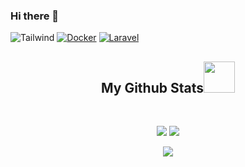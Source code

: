 ### Hi there 👋

<div class="align:center>
  
  <a href="https://tailwindcss.com/">![Tailwind][tailwind.com]</a>
  <a href="https://www.docker.com/">![Docker][Docker.com]</a>
  <a href="https://laravel.com/">![Laravel][Laravel.com]</a>
</div>

<!--
**erentin/ErenTin** is a ✨ _special_ ✨ repository because its `README.md` (this file) appears on your GitHub profile.

Here are some ideas to get you started:

- 🔭 I’m currently working on ...
- 🌱 I’m currently learning ...
- 👯 I’m looking to collaborate on ...
- 🤔 I’m looking for help with ...
- 💬 Ask me about ...
- 📫 How to reach me: ...
- 😄 Pronouns: ...
- ⚡ Fun fact: ...
-->

<h2 align="center">
  My Github Stats<img src="https://media.giphy.com/media/VgCDAzcKvsR6OM0uWg/giphy.gif" width="50">
</h2>
 
<br>

<p align = "center">
  <img  src = "https://github-readme-stats.vercel.app/api?username=erentin&show_icons=true&theme=radical&line_height=27">
  <img src = "https://github-readme-stats.vercel.app/api/top-langs/?username=erentin&hide=html,css,java,shaderlab,kotlin,hlsl&theme=radical">
</p>

<p align = "center">
 <img  src="https://github-readme-streak-stats.herokuapp.com/?user=erentin&show_icons=true&locale=en&layout=compact&theme=radical&line_height=0" />
</p> 




[Laravel.com]: https://img.shields.io/badge/Laravel%2010-FF2D20?style=for-the-badge&logo=laravel&logoColor=white
[Laravel-url]: https://laravel.com

[tailwind.com]: https://img.shields.io/static/v1?style=for-the-badge&message=Tailwind+CSS&color=222222&logo=Tailwind+CSS&logoColor=06B6D4&label=
[tailwind-url]: https://tailwind.com

[docker.com]: https://img.shields.io/static/v1?style=for-the-badge&message=Docker&color=2496ED&logo=Docker&logoColor=FFFFFF&label=
[docker-url]: https://docker.com

[kilsan.com]: https://img.shields.io/badge/%20%20%20%20K%C4%B0LSAN%20B2B%20PROJECT%20%20%20-black?style=for-the-badge&logo=:brick:&logoColor=white
[kilsan-url]: https://docker.com


